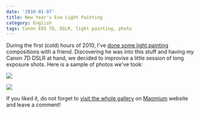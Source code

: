 ```yaml
---
date: '2010-01-07'
title: New Year's Eve Light Painting
category: English
tags: Canon EOS 7D, DSLR, light painting, photo
---
```


During the first (cold) hours of 2010, I've [done some light painting](https://maomium.com/light-painting-part-one/) compositions with a friend. Discovering he was into this stuff and having my Canon 7D DSLR at hand, we decided to improvise a little session of long exposure shots. Here is a sample of photos we've took:

![]({attach}Lightpainting9.jpg)

![]({attach}Lightpainting3.jpg)

If you liked it, do not forget to [visit the whole gallery](https://maomium.com/zenphoto/light-painting/) on [Maomium](https://maomium.com) website and leave a comment!
